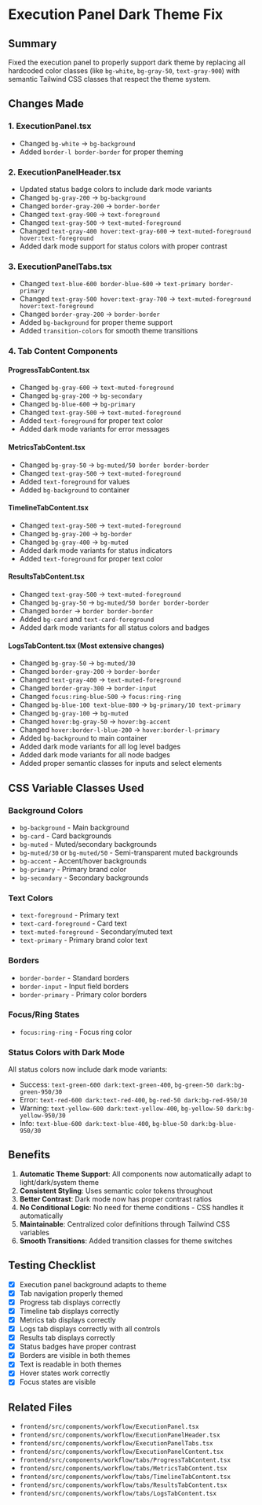 # Execution Panel Dark Theme Fix

## Summary
Fixed the execution panel to properly support dark theme by replacing all hardcoded color classes (like `bg-white`, `bg-gray-50`, `text-gray-900`) with semantic Tailwind CSS classes that respect the theme system.

## Changes Made

### 1. ExecutionPanel.tsx
- Changed `bg-white` → `bg-background`
- Added `border-l border-border` for proper theming

### 2. ExecutionPanelHeader.tsx
- Updated status badge colors to include dark mode variants
- Changed `bg-gray-200` → `bg-background`
- Changed `border-gray-200` → `border-border`
- Changed `text-gray-900` → `text-foreground`
- Changed `text-gray-500` → `text-muted-foreground`
- Changed `text-gray-400 hover:text-gray-600` → `text-muted-foreground hover:text-foreground`
- Added dark mode support for status colors with proper contrast

### 3. ExecutionPanelTabs.tsx
- Changed `text-blue-600 border-blue-600` → `text-primary border-primary`
- Changed `text-gray-500 hover:text-gray-700` → `text-muted-foreground hover:text-foreground`
- Changed `border-gray-200` → `border-border`
- Added `bg-background` for proper theme support
- Added `transition-colors` for smooth theme transitions

### 4. Tab Content Components

#### ProgressTabContent.tsx
- Changed `bg-gray-600` → `text-muted-foreground`
- Changed `bg-gray-200` → `bg-secondary`
- Changed `bg-blue-600` → `bg-primary`
- Changed `text-gray-500` → `text-muted-foreground`
- Added `text-foreground` for proper text color
- Added dark mode variants for error messages

#### MetricsTabContent.tsx
- Changed `bg-gray-50` → `bg-muted/50 border border-border`
- Changed `text-gray-500` → `text-muted-foreground`
- Added `text-foreground` for values
- Added `bg-background` to container

#### TimelineTabContent.tsx
- Changed `text-gray-500` → `text-muted-foreground`
- Changed `bg-gray-200` → `bg-border`
- Changed `bg-gray-400` → `bg-muted`
- Added dark mode variants for status indicators
- Added `text-foreground` for proper text color

#### ResultsTabContent.tsx
- Changed `text-gray-500` → `text-muted-foreground`
- Changed `bg-gray-50` → `bg-muted/50 border border-border`
- Changed `border` → `border border-border`
- Added `bg-card` and `text-card-foreground`
- Added dark mode variants for all status colors and badges

#### LogsTabContent.tsx (Most extensive changes)
- Changed `bg-gray-50` → `bg-muted/30`
- Changed `border-gray-200` → `border-border`
- Changed `text-gray-400` → `text-muted-foreground`
- Changed `border-gray-300` → `border-input`
- Changed `focus:ring-blue-500` → `focus:ring-ring`
- Changed `bg-blue-100 text-blue-800` → `bg-primary/10 text-primary`
- Changed `bg-gray-100` → `bg-muted`
- Changed `hover:bg-gray-50` → `hover:bg-accent`
- Changed `hover:border-l-blue-200` → `hover:border-l-primary`
- Added `bg-background` to main container
- Added dark mode variants for all log level badges
- Added dark mode variants for all node badges
- Added proper semantic classes for inputs and select elements

## CSS Variable Classes Used

### Background Colors
- `bg-background` - Main background
- `bg-card` - Card backgrounds
- `bg-muted` - Muted/secondary backgrounds
- `bg-muted/30` or `bg-muted/50` - Semi-transparent muted backgrounds
- `bg-accent` - Accent/hover backgrounds
- `bg-primary` - Primary brand color
- `bg-secondary` - Secondary backgrounds

### Text Colors
- `text-foreground` - Primary text
- `text-card-foreground` - Card text
- `text-muted-foreground` - Secondary/muted text
- `text-primary` - Primary brand color text

### Borders
- `border-border` - Standard borders
- `border-input` - Input field borders
- `border-primary` - Primary color borders

### Focus/Ring States
- `focus:ring-ring` - Focus ring color

### Status Colors with Dark Mode
All status colors now include dark mode variants:
- Success: `text-green-600 dark:text-green-400`, `bg-green-50 dark:bg-green-950/30`
- Error: `text-red-600 dark:text-red-400`, `bg-red-50 dark:bg-red-950/30`
- Warning: `text-yellow-600 dark:text-yellow-400`, `bg-yellow-50 dark:bg-yellow-950/30`
- Info: `text-blue-600 dark:text-blue-400`, `bg-blue-50 dark:bg-blue-950/30`

## Benefits

1. **Automatic Theme Support**: All components now automatically adapt to light/dark/system theme
2. **Consistent Styling**: Uses semantic color tokens throughout
3. **Better Contrast**: Dark mode now has proper contrast ratios
4. **No Conditional Logic**: No need for theme conditions - CSS handles it automatically
5. **Maintainable**: Centralized color definitions through Tailwind CSS variables
6. **Smooth Transitions**: Added transition classes for theme switches

## Testing Checklist

- [x] Execution panel background adapts to theme
- [x] Tab navigation properly themed
- [x] Progress tab displays correctly
- [x] Timeline tab displays correctly  
- [x] Metrics tab displays correctly
- [x] Logs tab displays correctly with all controls
- [x] Results tab displays correctly
- [x] Status badges have proper contrast
- [x] Borders are visible in both themes
- [x] Text is readable in both themes
- [x] Hover states work correctly
- [x] Focus states are visible

## Related Files
- `frontend/src/components/workflow/ExecutionPanel.tsx`
- `frontend/src/components/workflow/ExecutionPanelHeader.tsx`
- `frontend/src/components/workflow/ExecutionPanelTabs.tsx`
- `frontend/src/components/workflow/ExecutionPanelContent.tsx`
- `frontend/src/components/workflow/tabs/ProgressTabContent.tsx`
- `frontend/src/components/workflow/tabs/MetricsTabContent.tsx`
- `frontend/src/components/workflow/tabs/TimelineTabContent.tsx`
- `frontend/src/components/workflow/tabs/ResultsTabContent.tsx`
- `frontend/src/components/workflow/tabs/LogsTabContent.tsx`
